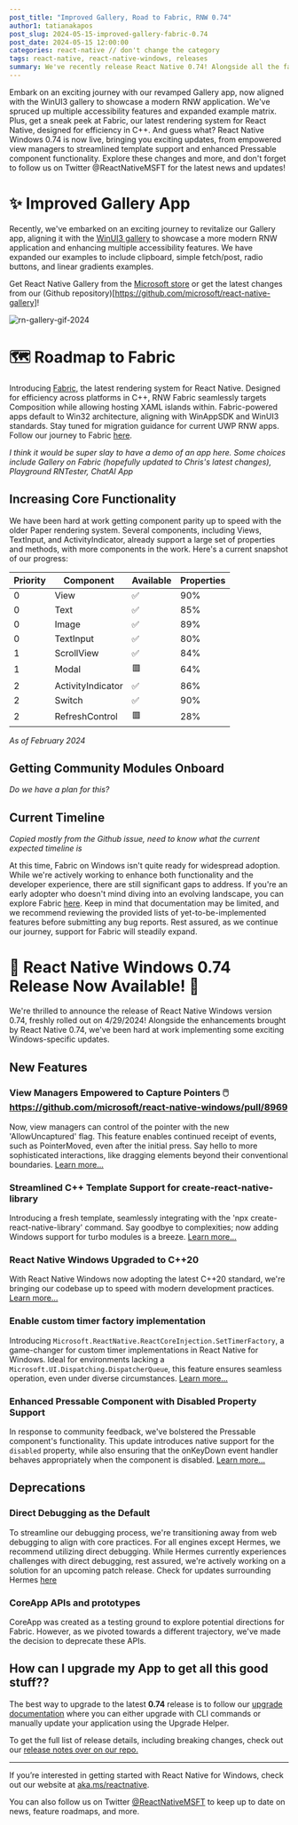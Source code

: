 ```yaml
---
post_title: "Improved Gallery, Road to Fabric, RNW 0.74"
author1: tatianakapos
post_slug: 2024-05-15-improved-gallery-fabric-0.74
post_date: 2024-05-15 12:00:00
categories: react-native // don't change the category
tags: react-native, react-native-windows, releases
summary: We've recently release React Native 0.74! Alongside all the fantastic features from React Native, we've been hard at work enhancing the Windows experience, refreshing our Gallery App, and setting the stage for Fabric support.
---
```


Embark on an exciting journey with our revamped Gallery app, now aligned with the WinUI3 gallery to showcase a modern RNW application. We've spruced up multiple accessibility features and expanded example matrix. Plus, get a sneak peek at Fabric, our latest rendering system for React Native, designed for efficiency in C++. And guess what? React Native Windows 0.74 is now live, bringing you exciting updates, from empowered view managers to streamlined template support and enhanced Pressable component functionality. Explore these changes and more, and don't forget to follow us on Twitter @ReactNativeMSFT for the latest news and updates! 

# ✨ Improved Gallery App

Recently, we've embarked on an exciting journey to revitalize our Gallery app, aligning it with the [WinUI3 gallery](https://www.microsoft.com/store/productId/9P3JFPWWDZRC?ocid=pdpshare) to showcase a more modern RNW application and enhancing multiple accessibility features. We have expanded our examples to include clipboard, simple fetch/post, radio buttons, and linear gradients examples.

Get React Native Gallery from the [Microsoft store]((https://www.microsoft.com/store/productId/9NPG0B292H4R?ocid=pdpshare)) or get the latest changes from our (Github repository)[https://github.com/microsoft/react-native-gallery]!

![rn-gallery-gif-2024](D:\react-native-devblog\blogposts\assets\gallery-demo-2024.gif)

# 🗺️ Roadmap to Fabric

Introducing [Fabric](https://reactnative.dev/architecture/fabric-renderer), the latest rendering system for React Native. Designed for efficiency across platforms in C++, RNW Fabric seamlessly targets Composition while allowing hosting XAML islands within. Fabric-powered apps default to Win32 architecture, aligning with WinAppSDK and WinUI3 standards. Stay tuned for migration guidance for current UWP RNW apps. Follow our journey to Fabric [here](https://github.com/microsoft/react-native-windows/issues/12042).

*I think it would be super slay to have a demo of an app here. Some choices include Gallery on Fabric (hopefully updated to Chris's latest changes), Playground RNTester, ChatAI App*

## Increasing Core Functionality

We have been hard at work getting component parity up to speed with the older Paper rendering system. Several components, including Views, TextInput, and ActivityIndicator, already support a large set of properties and methods, with more components in the work. Here's a current snapshot of our progress:

| Priority | Component | Available | Properties |
| --- | --- | --- | --- | 
| 0 | View| ✅ | 90% | 
| 0 | Text| ✅ | 85% | 
| 0 | Image| ✅ | 89% | 
| 0 | TextInput| ✅ | 80% | 
| 1 | ScrollView| ✅ | 84% | 
| 1 | Modal| 🟥 | 64% | 
| 2 | ActivityIndicator| ✅ | 86% | 
| 2 | Switch| ✅ | 90% | 
| 2 | RefreshControl| 🟥 | 28% | 
*As of February 2024*

## Getting Community Modules Onboard

*Do we have a plan for this?*

## Current Timeline

*Copied mostly from the Github issue, need to know what the current expected timeline is*

At this time, Fabric on Windows isn't quite ready for widespread adoption. While we're actively working to enhance both functionality and the developer experience, there are still significant gaps to address. If you're an early adopter who doesn't mind diving into an evolving landscape, you can explore Fabric [here](https://github.com/microsoft/react-native-windows/wiki/Using-the-new-architecture-templates). Keep in mind that documentation may be limited, and we recommend reviewing the provided lists of yet-to-be-implemented features before submitting any bug reports. Rest assured, as we continue our journey, support for Fabric will steadily expand.


# 🎉 React Native Windows 0.74 Release Now Available! 🎉

We're thrilled to announce the release of React Native Windows version 0.74, freshly rolled out on 4/29/2024! Alongside the enhancements brought by React Native 0.74, we've been hard at work implementing some exciting Windows-specific updates.

## New Features

### View Managers Empowered to Capture Pointers 🖱️ https://github.com/microsoft/react-native-windows/pull/8969

Now, view managers can control of the pointer with the new 'AllowUncaptured' flag. This feature enables continued receipt of events, such as PointerMoved, even after the initial press. Say hello to more sophisticated interactions, like dragging elements beyond their conventional boundaries. [Learn more...](https://github.com/microsoft/react-native-windows/pull/8969)

### Streamlined C++ Template Support for create-react-native-library 

Introducing a fresh template, seamlessly integrating with the 'npx create-react-native-library' command. Say goodbye to complexities; now adding Windows support for turbo modules is a breeze. [Learn more...](https://github.com/microsoft/react-native-windows/pull/12481)

### React Native Windows Upgraded to C++20  

With React Native Windows now adopting the latest C++20 standard, we're bringing our codebase up to speed with modern development practices. [Learn more...](https://github.com/microsoft/react-native-windows/pull/12656)

### Enable custom timer factory implementation 

Introducing `Microsoft.ReactNative.ReactCoreInjection.SetTimerFactory`, a game-changer for custom timer implementations in React Native for Windows. Ideal for environments lacking a `Microsoft.UI.Dispatching.DispatcherQueue`, this feature ensures seamless operation, even under diverse circumstances. [Learn more...](https://github.com/microsoft/react-native-windows/pull/12856)


### Enhanced Pressable Component with Disabled Property Support

In response to community feedback, we've bolstered the Pressable component's functionality. This update introduces native support for the `disabled` property, while also ensuring that the onKeyDown event handler behaves appropriately when the component is disabled. [Learn more...](https://github.com/microsoft/react-native-windows/pull/12799)

## Deprecations

### Direct Debugging as the Default

To streamline our debugging process, we're transitioning away from web debugging to align with core practices. For all engines except Hermes, we recommend utilizing direct debugging. While Hermes currently experiences challenges with direct debugging, rest assured, we're actively working on a solution for an upcoming patch release. Check for updates surrounding Hermes [here](https://github.com/microsoft/react-native-windows/issues/12982)

### CoreApp APIs and prototypes

CoreApp was created as a testing ground to explore potential directions for Fabric. However, as we pivoted towards a different trajectory, we've made the decision to deprecate these APIs.

## How can I upgrade my App to get all this good stuff??

The best way to upgrade to the latest **0.74** release is to follow our [upgrade documentation](https://microsoft.github.io/react-native-windows/docs/upgrade-app) where you can either upgrade with CLI commands or manually update your application using the Upgrade Helper. 

To get the full list of release details, including breaking changes, check out our [release notes over on our repo.](https://github.com/microsoft/react-native-windows/releases/tag/react-native-windows_v0.74.0)

---

If you’re interested in getting started with React Native for Windows, check out our website at [aka.ms/reactnative](https://aka.ms/reactnative).

You can also follow us on Twitter [@ReactNativeMSFT](https://twitter.com/reactnativemsft) to keep up to date on news, feature roadmaps, and more.
